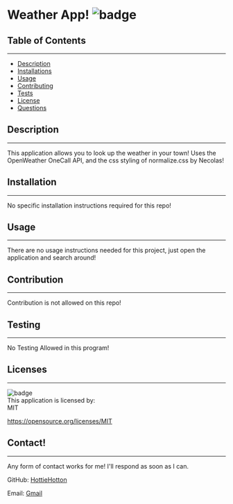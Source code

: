 # Weather App! ![badge](https://img.shields.io/badge/license-MIT-blue)<br/>

  ## Table of Contents
  --------------------
  - [Description](#description)
  - [Installations](#installation)
  - [Usage](#usage)
  - [Contributing](#contribution)
  - [Tests](#testing)
  - [License](#licenses)
  - [Questions](#contact)

  ## Description
  --------------
  This application allows you to look up the weather in your town! Uses the OpenWeather OneCall API, and the css styling
 of normalize.css by Necolas!

  ## Installation
  ---------------
  No specific installation instructions required for this repo!

  ## Usage
  ---------------------
  There are no usage instructions needed for this project, just open the application and search around!

  ## Contribution
  --------------------------
  Contribution is not allowed on this repo!

  ## Testing
  ---------------------
  No Testing Allowed in this program!

  ## Licenses
  ----------------
  ![badge](https://img.shields.io/badge/license-MIT-blue)
  <br/>
  This application is licensed by: <br/> MIT

  https://opensource.org/licenses/MIT

  ## Contact!
  --------------
  Any form of contact works for me! I'll respond as soon as I can.

  GitHub: [HottieHotton](https://github.com/HottieHotton)

  Email: [Gmail](mailto:bhotton25@gmail.com)